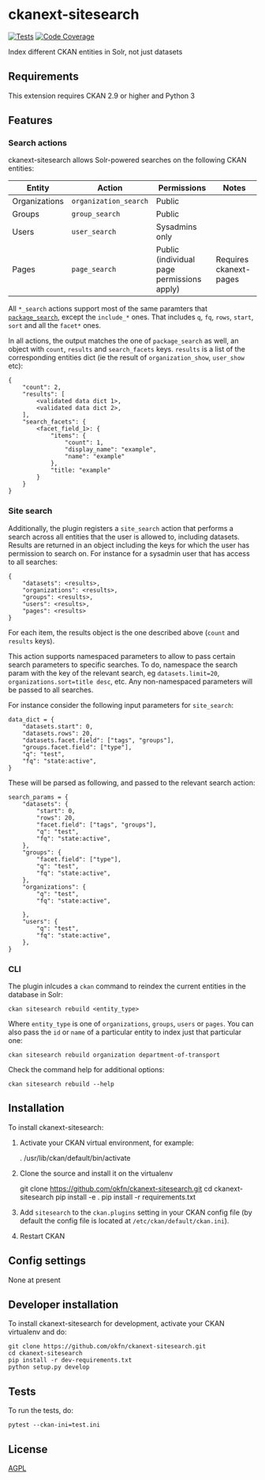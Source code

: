 
# ckanext-sitesearch


[![Tests](https://github.com/okfn/ckanext-sitesearch/workflows/Tests/badge.svg?branch=main)](https://github.com/okfn/ckanext-sitesearch/actions)
[![Code Coverage](http://codecov.io/github/okfn/ckanext-sitesearch/coverage.svg?branch=main)](http://codecov.io/github/okfn/ckanext-sitesearch?branch=main)


Index different CKAN entities in Solr, not just datasets

## Requirements

This extension requires CKAN 2.9 or higher and Python 3

## Features


### Search actions

ckanext-sitesearch allows Solr-powered searches on the following CKAN entities:

| Entity | Action | Permissions | Notes |
| --- | --- | --- | --- |
| Organizations | `organization_search` | Public | |
| Groups        | `group_search`        | Public | |
| Users         | `user_search`         | Sysadmins only | |
| Pages         | `page_search`         | Public (individual page permissions apply) | Requires ckanext-pages |

All `*_search` actions support most of the same paramters that [`package_search`](http://docs.ckan.org/en/latest/api/index.html#ckan.logic.action.get.package_search), except the `include_*` ones. That includes `q`, `fq`, `rows`, `start`, `sort` and all the `facet*` ones.


In all actions, the output matches the one of `package_search` as well, an object with `count`, `results` and `search_facets` keys. `results` is a list of the corresponding entities dict (ie the result of `organization_show`, `user_show` etc):

```
{
    "count": 2,
    "results": [
        <validated data dict 1>,
        <validated data dict 2>,
    ],
    "search_facets": {
        <facet_field_1>: {
            "items": {
                "count": 1,
                "display_name": "example",
                "name": "example"
            },
            "title: "example"
        }
    }
}

```

### Site search

Additionally, the plugin registers a `site_search` action that performs a search across all entities that the user is allowed to, including datasets. Results are returned in an object including the keys for which the user has permission to search on. For instance for a sysadmin user that has access to all searches:

```
{
    "datasets": <results>,
    "organizations": <results>,
    "groups": <results>,
    "users": <results>,
    "pages": <results>
}
```

For each item, the results object is the one described above (`count` and `results` keys).

This action supports namespaced parameters to allow to pass certain search parameters to specific searches. To do, namespace the search param with the key of the relevant search, eg `datasets.limit=20`, `organizations.sort=title desc`, etc. Any non-namespaced parameters will be passed to all searches.

For instance consider the following input parameters for `site_search`:

```
data_dict = {
    "datasets.start": 0,
    "datasets.rows": 20,
    "datasets.facet.field": ["tags", "groups"],
    "groups.facet.field": ["type"],
    "q": "test",
    "fq": "state:active",
}
```

These will be parsed as following, and passed to the relevant search action:

```
search_params = {
    "datasets": {
        "start": 0,
        "rows": 20,
        "facet.field": ["tags", "groups"],
        "q": "test",
        "fq": "state:active",
    },
    "groups": {
        "facet.field": ["type"],
        "q": "test",
        "fq": "state:active",
    },
    "organizations": {
        "q": "test",
        "fq": "state:active",

    },
    "users": {
        "q": "test",
        "fq": "state:active",
    },
}
```



### CLI

The plugin inlcudes a `ckan` command to reindex the current entities in the database in Solr:

    ckan sitesearch rebuild <entity_type>

Where `entity_type` is one of `organizations`, `groups`, `users` or `pages`. You can also pass the `id` or `name` of a particular entity to index just that particular one:

    ckan sitesearch rebuild organization department-of-transport


Check the command help for additional options:

    ckan sitesearch rebuild --help


## Installation

To install ckanext-sitesearch:

1. Activate your CKAN virtual environment, for example:

     . /usr/lib/ckan/default/bin/activate

2. Clone the source and install it on the virtualenv

    git clone https://github.com/okfn/ckanext-sitesearch.git
    cd ckanext-sitesearch
    pip install -e .
	pip install -r requirements.txt

3. Add `sitesearch` to the `ckan.plugins` setting in your CKAN
   config file (by default the config file is located at
   `/etc/ckan/default/ckan.ini`).

4. Restart CKAN

## Config settings

None at present

## Developer installation

To install ckanext-sitesearch for development, activate your CKAN virtualenv and
do:

    git clone https://github.com/okfn/ckanext-sitesearch.git
    cd ckanext-sitesearch
    pip install -r dev-requirements.txt
    python setup.py develop


## Tests

To run the tests, do:

    pytest --ckan-ini=test.ini

## License

[AGPL](https://www.gnu.org/licenses/agpl-3.0.en.html)
